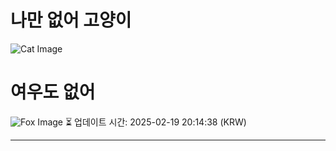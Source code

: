 
# 나만 없어 고양이

![Cat Image](https://cdn2.thecatapi.com/images/MTkyOTQwNg.jpg)

# 여우도 없어
![Fox Image](https://randomfox.ca/images/54.jpg)
⏳ 업데이트 시간: 2025-02-19 20:14:38 (KRW)

---
